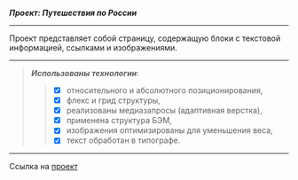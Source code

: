 ***Проект: Путешествия по России***
___
Проект представляет собой страницу, содержащую блоки с текстовой информацией, ссылками и изображениями.
___
> ***Использованы технологии***:
   >> - [x] относительного и абсолютного позиционирования, 
   >> - [x] флекс и грид структуры, 
   >> - [x] реализованы медиазапросы (адаптивная верстка), 
   >> - [x] применена структура БЭМ,
   >> - [x] изображения оптимизированы для уменьшения веса,
   >> - [x] текст обработан в типографе.
___
Ссылка на [проект](https://github.com/maksimov-roman/russian-travel.git "Путешествия по России")


